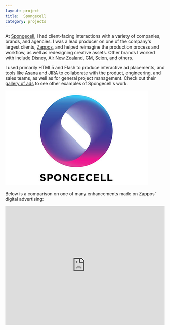 ```yaml
---
layout: project
title:  Spongecell
category: projects
---
```

At [Spongecell](http://www.spongecell.com), I had client-facing interactions with a variety of companies, brands, and agencies.  I was a lead producer on one of the company's largest clients, [Zappos](http://www.zappos.com), and helped reimagine the production process and workflow, as well as redesigning creative assets. Other brands I worked with include [Disney](http://www.disney.com), [Air New Zealand](http://www.airnewzealand.com), [GM](http://www.gm.com), [Scion](http://www.scion.com), and others.

I used primarily HTML5 and Flash to produce interactive ad placements, and tools like [Asana](http://www.asana.com) and [JIRA](https://www.atlassian.com/software/jira) to collaborate with the product, engineering, and sales teams, as well as for general project management. Check out their [gallery of ads](http://www.spongecell.com/gallery) to see other examples of Spongecell's work.

![spongecell_image01](/img/spongecell-white.jpg)

Below is a comparison on one of many enhancements made on Zappos' digital advertising:

<iframe src="https://player.vimeo.com/video/126886181?color=ffffff&title=0&byline=0&portrait=0" width="100%" height="377" frameborder="0" webkitallowfullscreen mozallowfullscreen allowfullscreen></iframe>
